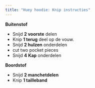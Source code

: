```yaml
---
title: "Huey hoodie: Knip instructies"
---
```


**Buitenstof**

- Snijd **2 voorste** delen
- Knip **1 terug** deel op de vouw.
- Snijd **2 hulzen** onderdelen
- cut two pocket pieces
- Snijd **4 Kap** onderdelen

**Boordstof**

- Snijd **2 manchetdelen**
- Knip **1 tailleband**
